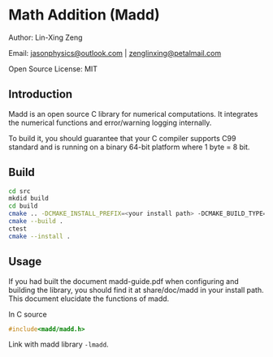 Math Addition (Madd)
===

Author: Lin-Xing Zeng

Email:  jasonphysics@outlook.com | zenglinxing@petalmail.com

Open Source License: MIT

Introduction
---

Madd is an open source C library for numerical computations. It integrates the numerical functions and error/warning logging internally.

To build it, you should guarantee that your C compiler supports C99 standard and is running on a binary 64-bit platform where 1 byte = 8 bit.

Build
---

```bash
cd src
mkdid build
cd build
cmake .. -DCMAKE_INSTALL_PREFIX=<your install path> -DCMAKE_BUILD_TYPE=Release
cmake --build .
ctest
cmake --install .
```

Usage
---

If you had built the document madd-guide.pdf when configuring and building the library, you should find it at share/doc/madd in your install path. This document elucidate the functions of madd.

In C source

```C
#include<madd/madd.h>
```

Link with madd library `-lmadd`.